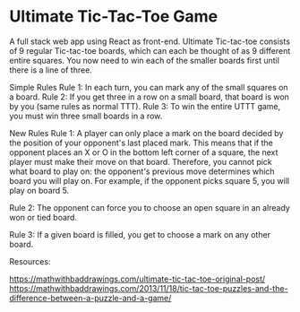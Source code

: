 # Ultimate Tic-Tac-Toe Game
A full stack web app using React as front-end. Ultimate Tic-tac-toe consists of 9 regular Tic-tac-toe boards, which can each be thought of as 9 different entire squares. You now need to win each of the smaller boards first until there is a line of three.

Simple Rules
Rule 1: In each turn, you can mark any of the small squares on a board.
Rule 2: If you get three in a row on a small board, that board is won by you (same rules as normal TTT).
Rule 3: To win the entire UTTT game, you must win three small boards in a row.

New Rules
Rule 1: A player can only place a mark on the board decided by the position of your opponent's last placed mark. This means that if the opponent places an X or O in the bottom left corner of a square, the next player must make their move on that board. Therefore, you cannot pick what board to play on: the opponent's previous move determines which board you will play on. For example, if the opponent picks square 5, you will play on board 5.

Rule 2: The opponent can force you to choose an open square in an already won or tied board.

Rule 3: If a given board is filled, you get to choose a mark on any other board.

Resources:

https://mathwithbaddrawings.com/ultimate-tic-tac-toe-original-post/
https://mathwithbaddrawings.com/2013/11/18/tic-tac-toe-puzzles-and-the-difference-between-a-puzzle-and-a-game/
